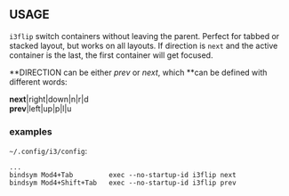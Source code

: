 
## USAGE

`i3flip` switch containers without leaving the
parent. Perfect for tabbed or stacked layout, but
works on all layouts. If direction is `next` and
the active container is the last, the first
container will get focused.

**DIRECTION can be either *prev* or *next*, which
**can be defined with different words:

**next**|right|down|n|r|d  
**prev**|left|up|p|l|u  

### examples

`~/.config/i3/config`:  

    ...
    bindsym Mod4+Tab         exec --no-startup-id i3flip next
    bindsym Mod4+Shift+Tab   exec --no-startup-id i3flip prev


